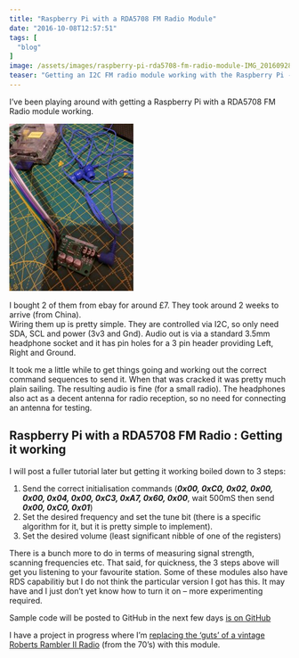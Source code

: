```yaml
---
title: "Raspberry Pi with a RDA5708 FM Radio Module"
date: "2016-10-08T12:57:51"
tags: [
  "blog"
]
image: /assets/images/raspberry-pi-rda5708-fm-radio-module-IMG_20160928_195116-223x300.jpg
teaser: "Getting an I2C FM radio module working with the Raspberry Pi - sample code on github."
---
```

I’ve been playing around with getting a Raspberry Pi with a RDA5708 FM Radio module working.

![Raspberry Pi with a RDA5708 FM Radio](/assets/images/raspberry-pi-rda5708-fm-radio-module-IMG_20160928_195116-223x300.jpg "Pi RDA5807 FM Radio")

I bought 2 of them from ebay for around £7. They took around 2 weeks to arrive (from China).  
Wiring them up is pretty simple. They are controlled via I2C, so only need SDA, SCL and power (3v3 and Gnd). Audio out is via a standard 3.5mm headphone socket and it has pin holes for a 3 pin header providing Left, Right and Ground.

It took me a little while to get things going and working out the correct command sequences to send it. When that was cracked it was pretty much plain sailing. The resulting audio is fine (for a small radio). The headphones also act as a decent antenna for radio reception, so no need for connecting an antenna for testing.

Raspberry Pi with a RDA5708 FM Radio : Getting it working
---------------------------------------------------------

I will post a fuller tutorial later but getting it working boiled down to 3 steps:

1.  Send the correct initialisation commands (***0x00, 0xC0, 0x02, 0x00, 0x00, 0x04, 0x00, 0xC3, 0xA7, 0x60, 0x00***, wait 500mS then send ***0x00, 0xC0, 0x01***)
2.  Set the desired frequency and set the tune bit (there is a specific algorithm for it, but it is pretty simple to implement).
3.  Set the desired volume (least significant nibble of one of the registers)

There is a bunch more to do in terms of measuring signal strength, scanning frequencies etc. That said, for quickness, the 3 steps above will get you listening to your favourite station. Some of these modules also have RDS capabilitiy but I do not think the particular version I got has this. It may have and I just don’t yet know how to turn it on – more experimenting required.

Sample code will be posted to GitHub in the next few days [is on GitHub](https://github.com/kjhughes097/pi-rda5708)

I have a project in progress where I’m [replacing the ‘guts’ of a vintage Roberts Rambler II Radio](/Vintage-Pi-Radio-Project/) (from the 70’s) with this module.
